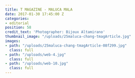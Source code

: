 ```yaml
---
title: T MAGAZINE - MALUCA MALA
date: 2017-01-30 17:45:00 Z
categories:
- editorial
position: 58
credit_text: 'Photographer: Bijoux Altamirano'
thumbnail_image: "/uploads/25maluca-chang-tmagArticle.jpg"
images:
- path: "/uploads/25maluca-chang-tmagArticle-08f299.jpg"
  class: full
- path: "/uploads/web-4.jpg"
  class: full
- path: "/uploads/web-10.jpg"
  class: full
---
```



